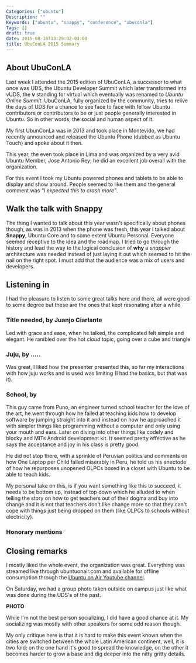 ```yaml
---
Categories: ["ubuntu"]
Description: ""
Keywords: ["ubuntu", "snappy", "conference", "ubuconla"]
Tags: []
draft: true
date: 2015-08-16T13:29:02-03:00
title: UbuConLA 2015 Summary
---
```


## About UbuConLA

Last week I attended the 2015 edition of UbuConLA, a successor to what once was
UDS, the Ubuntu Developer Summit which later transformed into vUDS, the **v**
standing for virtual which eventually was renamed to *Ubuntu Online Summit*.
UbuConLA, fully organized by the community, tries to relive the days of UDS for
a chance to see face to face with fellow Ubuntu contributors or contributors to
be or just people generally interested in Ubuntu. So in other words, the social
and human aspect of it.

My first UbunConLa was in 2013 and took place in Montevido, we had recently
announced and released the Ubuntu Phone (dubbed as Ubuntu Touch) and spoke
about it then.

This year, the even took place in Lima and was organized by a very avid Ubuntu
Member, Jose Antonio Rey; he did an excellent job overall with the
organization.

For this event I took my Ubuntu powered phones and tablets to be able to
display and show around. People seemed to like them and the general comment was
*"I expected this to crash more"*.


## Walk the talk with Snappy

The thing I wanted to talk about this year wasn't specifically about phones
though, as was in 2013 when the phone was fresh, this year I talked about
**Snappy**, Ubuntu Core and to some extent Ubuntu Personal. Everyone seemed
receptive to the idea and the roadmap. I tried to go through the history
and lead the way to the logical conclusion of **why** a *snappier*
architecture was needed instead of just laying it out which seemed to
hit the nail on the right spot. I must add that the audience was a mix of
users and developers.


## Listening in

I had the pleasure to listen to some great talks here and there, all were
good to some degree but these are the ones that kept resonating after a while

### Title needed, by Juanjo Ciarlante

Led with grace and ease, when he talked, the
complicated felt simple and elegant. He rambled over the hot *cloud* topic,
going over a cube and triangle

### Juju, by .....

Was great, I liked how the presenter presented this, so far my interactions
with how juju works and is used was limiting (I had the basics, but that
was it).

### School, by

This guy came from Puno, an engineer turned school teacher for the love of the
art, he went through how he failed at teaching kids how to develop software
by jumping straight into it and instead on how he approached it with simpler
things like programming without a computer and only using your mouth and ears.
Later on diving into other things like codely and blocky and MITs Android
development kit. It seemed pretty effective as he says the acceptance and joy in his class is
pretty good.

He did not stop there, with a sprinkle of Peruvian politics and comments on
how One Laptop per Child failed miserably in Peru, he told us his anectode of
how he repurposes unopened OLPCs boxed in a closet with Ubuntu to be able to
teach kids.

My personal take on this, is if you want something like this to succeed, it
needs to be bottom up, instead of top down which he alluded to when telling the
story on how to get teachers out of their dogma and buy into change and it is
not that teachers don't like change more so that they can't cope with things
just being dropped on them (like OLPCs to schools without electricity).

### Honorary mentions


## Closing remarks

I mostly liked the whole event, the organization was great. Everything was
streamed live through ubuntuonair.com and available for offline consumption
through the [Ubuntu on Air Youtube channel](https://youtube.com/ubuntuonair).

On Saturday, we had a group photo taken outside on campus just like what was
done during the UDS's of the past.

**PHOTO**

While I'm not the best person socializing, I did have a good chance at it.
My socializing was mostly with other speakers for some odd reason though.

My only critique here is that it is hard to make this event known when the
cities are switched between the whole Latin American continent, well, it is two
fold; on the one hand it's good to spread the knowledge, on the other it
becomes harder to grow a base and dig deeper into the nitty gritty details.
